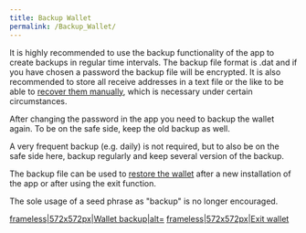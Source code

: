```yaml
---
title: Backup Wallet
permalink: /Backup_Wallet/
---
```


It is highly recommended to use the backup functionality of the app to
create backups in regular time intervals. The backup file format is .dat
and if you have chosen a password the backup file will be encrypted. It
is also recommended to store all receive addresses in a text file or the
like to be able to [recover them manually](/Create_address "wikilink"),
which is necessary under certain circumstances.

After changing the password in the app you need to backup the wallet
again. To be on the safe side, keep the old backup as well.

A very frequent backup (e.g. daily) is not required, but to also be on
the safe side here, backup regularly and keep several version of the
backup.

The backup file can be used to [restore the
wallet](/Restore_Wallet "wikilink") after a new installation of the app
or after using the exit function.

The sole usage of a seed phrase as "backup" is no longer encouraged.

[frameless\|572x572px\|Wallet
backup\|alt=](/File:Wallet_Backup.jpg "wikilink")
[frameless\|572x572px\|Exit wallet](/File:Wallet_Exit_1.jpg "wikilink")